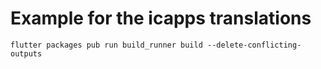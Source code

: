 # Example for the icapps translations

```
flutter packages pub run build_runner build --delete-conflicting-outputs
```